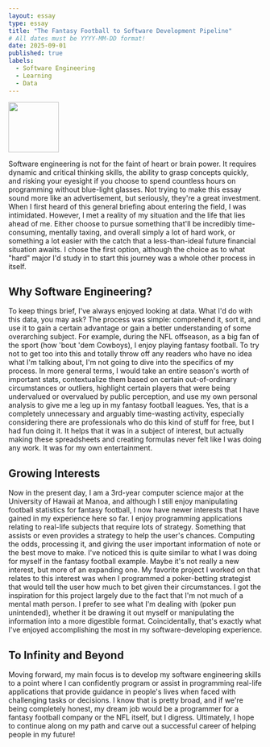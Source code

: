 ```yaml
---
layout: essay
type: essay
title: "The Fantasy Football to Software Development Pipeline"
# All dates must be YYYY-MM-DD format!
date: 2025-09-01
published: true
labels:
  - Software Engineering
  - Learning
  - Data
---
```


<img width="100px" class="rounded float-start pe-4" src="Fantasy-Football-Rosters-Lineups.jpg">

Software engineering is not for the faint of heart or brain power. It requires dynamic and critical thinking skills, the ability to grasp concepts quickly, and risking your eyesight if you choose to spend countless hours on programming without blue-light glasses. Not trying to make this essay sound more like an advertisement, but seriously, they're a great investment. When I first heard of this general briefing about entering the field, I was intimidated. However, I met a reality of my situation and the life that lies ahead of me. Either choose to pursue something that'll be incredibly time-consuming, mentally taxing, and overall simply a lot of hard work, or something a lot easier with the catch that a less-than-ideal future financial situation awaits. I chose the first option, although the choice as to what "hard" major I'd study in to start this journey was a whole other process in itself. 

## Why Software Engineering?
To keep things brief, I've always enjoyed looking at data. What I'd do with this data, you may ask? The process was simple: comprehend it, sort it, and use it to gain a certain advantage or gain a better understanding of some overarching subject. For example, during the NFL offseason, as a big fan of the sport (how 'bout 'dem Cowboys), I enjoy playing fantasy football. To try not to get too into this and totally throw off any readers who have no idea what I'm talking about, I'm not going to dive into the specifics of my process. In more general terms, I would take an entire season's worth of important stats, contextualize them based on certain out-of-ordinary circumstances or outliers, highlight certain players that were being undervalued or overvalued by public perception, and use my own personal analysis to give me a leg up in my fantasy football leagues. Yes, that is a completely unnecessary and arguably time-wasting activity, especially considering there are professionals who do this kind of stuff for free, but I had fun doing it. It helps that it was in a subject of interest, but actually making these spreadsheets and creating formulas never felt like I was doing any work. It was for my own entertainment.

## Growing Interests
Now in the present day, I am a 3rd-year computer science major at the University of Hawaii at Manoa, and although I still enjoy manipulating football statistics for fantasy football, I now have newer interests that I have gained in my experience here so far. I enjoy programming applications relating to real-life subjects that require lots of strategy. Something that assists or even provides a strategy to help the user's chances. Computing the odds, processing it, and giving the user important information of note or the best move to make. I've noticed this is quite similar to what I was doing for myself in the fantasy football example. Maybe it's not really a new interest, but more of an expanding one. My favorite project I worked on that relates to this interest was when I programmed a poker-betting strategist that would tell the user how much to bet given their circumstances. I got the inspiration for this project largely due to the fact that I'm not much of a mental math person. I prefer to see what I'm dealing with (poker pun unintended), whether it be drawing it out myself or manipulating the information into a more digestible format. Coincidentally, that's exactly what I've enjoyed accomplishing the most in my software-developing experience.

## To Infinity and Beyond
Moving forward, my main focus is to develop my software engineering skills to a point where I can confidently program or assist in programming real-life applications that provide guidance in people's lives when faced with challenging tasks or decisions. I know that is pretty broad, and if we're being completely honest, my dream job would be a programmer for a fantasy football company or the NFL itself, but I digress. Ultimately, I hope to continue along on my path and carve out a successful career of helping people in my future!
